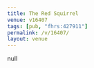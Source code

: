 ```yaml
---
title: The Red Squirrel
venue: v16407
tags: [pub, "fhrs:427911"]
permalink: /v/16407/
layout: venue
---
```

null